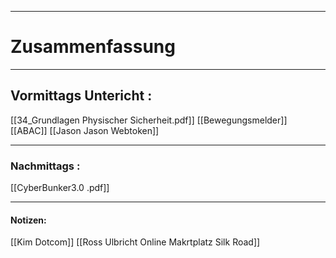 

___

# Zusammenfassung








----

## Vormittags Untericht : 

[[34_Grundlagen Physischer Sicherheit.pdf]]
[[Bewegungsmelder]]
[[ABAC]]
[[Jason    Jason Webtoken]]






----

### Nachmittags :



[[CyberBunker3.0 .pdf]]



___

#### Notizen: 
[[Kim Dotcom]]
[[Ross Ulbricht  Online Makrtplatz Silk Road]]

